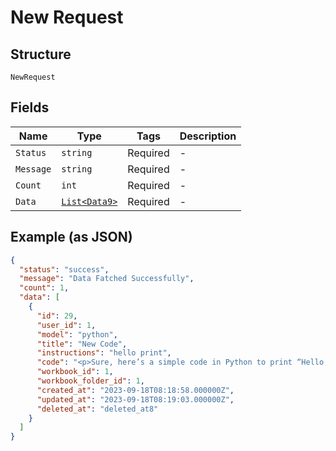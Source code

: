 
# New Request

## Structure

`NewRequest`

## Fields

| Name | Type | Tags | Description |
|  --- | --- | --- | --- |
| `Status` | `string` | Required | - |
| `Message` | `string` | Required | - |
| `Count` | `int` | Required | - |
| `Data` | [`List<Data9>`](../../doc/models/data-9.md) | Required | - |

## Example (as JSON)

```json
{
  "status": "success",
  "message": "Data Fatched Successfully",
  "count": 1,
  "data": [
    {
      "id": 29,
      "user_id": 1,
      "model": "python",
      "title": "New Code",
      "instructions": "hello print",
      "code": "<p>Sure, here’s a simple code in Python to print “Hello, World!”</p>\n<pre class=\"hljs\"><code><a class=\"copy-code\" onclick=\"copyCode(this)\" href=\"#\">Copy</a><span class=\"hljs-built_in\">print</span>(<span class=\"hljs-string\">\"Hello, World!\"</span>)\n</code></pre>",
      "workbook_id": 1,
      "workbook_folder_id": 1,
      "created_at": "2023-09-18T08:18:58.000000Z",
      "updated_at": "2023-09-18T08:19:03.000000Z",
      "deleted_at": "deleted_at8"
    }
  ]
}
```

